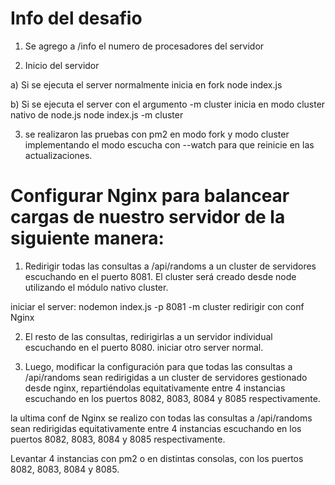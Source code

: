 # Info del desafio

1) Se agrego a /info el numero de procesadores del servidor

2) Inicio del servidor

a) Si se ejecuta el server normalmente inicia en fork 
node index.js

b) Si se ejecuta el server con el argumento -m cluster inicia en modo cluster nativo de node.js
node index.js -m cluster

3) se realizaron las pruebas con pm2 en modo fork y modo cluster implementando el modo escucha con --watch para que reinicie en las actualizaciones.

# Configurar Nginx para balancear cargas de nuestro servidor de la siguiente manera:

1) Redirigir todas las consultas a /api/randoms a un cluster de servidores escuchando en el puerto 8081. El cluster será creado desde node utilizando el módulo nativo cluster.

iniciar el server: nodemon index.js -p 8081 -m cluster
redirigir con conf Nginx

2) El resto de las consultas, redirigirlas a un servidor individual escuchando en el puerto 8080.
iniciar otro server normal.

3) Luego, modificar la configuración para que todas las consultas a /api/randoms sean redirigidas a un cluster de servidores gestionado desde nginx, repartiéndolas equitativamente entre 4 instancias escuchando en los puertos 8082, 8083, 8084 y 8085 respectivamente.

la ultima conf de Nginx se realizo con todas las consultas a /api/randoms sean redirigidas equitativamente entre 4 instancias escuchando en los puertos 8082, 8083, 8084 y 8085 respectivamente.

Levantar 4 instancias con pm2 o en distintas consolas, con los puertos 8082, 8083, 8084 y 8085.
